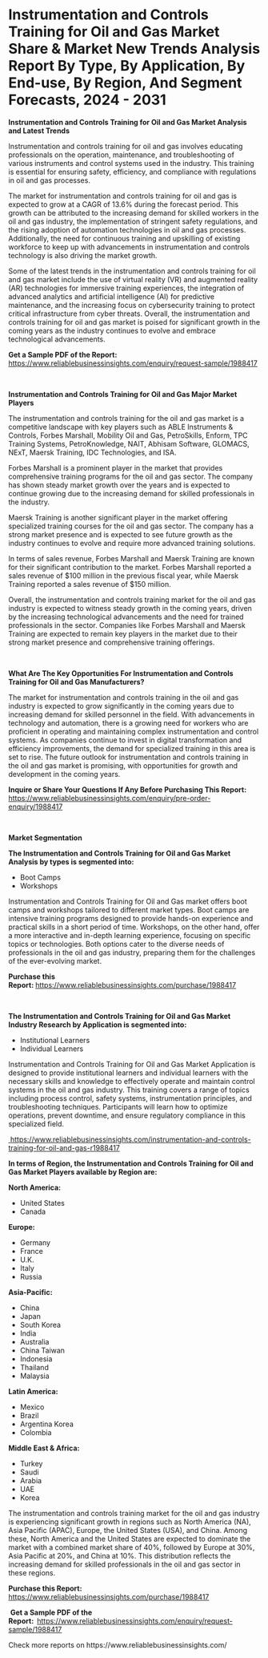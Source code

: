 <p><h1>Instrumentation and Controls Training for Oil and Gas Market Share & Market New Trends Analysis Report By Type, By Application, By End-use, By Region, And Segment Forecasts, 2024 - 2031</h1></p><p><strong>Instrumentation and Controls Training for Oil and Gas Market Analysis and Latest Trends</strong></p>
<p><p>Instrumentation and controls training for oil and gas involves educating professionals on the operation, maintenance, and troubleshooting of various instruments and control systems used in the industry. This training is essential for ensuring safety, efficiency, and compliance with regulations in oil and gas processes.</p><p>The market for instrumentation and controls training for oil and gas is expected to grow at a CAGR of 13.6% during the forecast period. This growth can be attributed to the increasing demand for skilled workers in the oil and gas industry, the implementation of stringent safety regulations, and the rising adoption of automation technologies in oil and gas processes. Additionally, the need for continuous training and upskilling of existing workforce to keep up with advancements in instrumentation and controls technology is also driving the market growth.</p><p>Some of the latest trends in the instrumentation and controls training for oil and gas market include the use of virtual reality (VR) and augmented reality (AR) technologies for immersive training experiences, the integration of advanced analytics and artificial intelligence (AI) for predictive maintenance, and the increasing focus on cybersecurity training to protect critical infrastructure from cyber threats. Overall, the instrumentation and controls training for oil and gas market is poised for significant growth in the coming years as the industry continues to evolve and embrace technological advancements.</p></p>
<p><strong>Get a Sample PDF of the Report:&nbsp;</strong> <a href="https://www.reliablebusinessinsights.com/enquiry/request-sample/1988417">https://www.reliablebusinessinsights.com/enquiry/request-sample/1988417</a></p>
<p>&nbsp;</p>
<p><strong>Instrumentation and Controls Training for Oil and Gas Major Market Players</strong></p>
<p><p>The instrumentation and controls training for the oil and gas market is a competitive landscape with key players such as ABLE Instruments & Controls, Forbes Marshall, Mobility Oil and Gas, PetroSkills, Enform, TPC Training Systems, PetroKnowledge, NAIT, Abhisam Software, GLOMACS, NExT, Maersk Training, IDC Technologies, and ISA.</p><p>Forbes Marshall is a prominent player in the market that provides comprehensive training programs for the oil and gas sector. The company has shown steady market growth over the years and is expected to continue growing due to the increasing demand for skilled professionals in the industry.</p><p>Maersk Training is another significant player in the market offering specialized training courses for the oil and gas sector. The company has a strong market presence and is expected to see future growth as the industry continues to evolve and require more advanced training solutions.</p><p>In terms of sales revenue, Forbes Marshall and Maersk Training are known for their significant contribution to the market. Forbes Marshall reported a sales revenue of $100 million in the previous fiscal year, while Maersk Training reported a sales revenue of $150 million.</p><p>Overall, the instrumentation and controls training market for the oil and gas industry is expected to witness steady growth in the coming years, driven by the increasing technological advancements and the need for trained professionals in the sector. Companies like Forbes Marshall and Maersk Training are expected to remain key players in the market due to their strong market presence and comprehensive training offerings.</p></p>
<p>&nbsp;</p>
<p><strong>What Are The Key Opportunities For Instrumentation and Controls Training for Oil and Gas Manufacturers?</strong></p>
<p><p>The market for instrumentation and controls training in the oil and gas industry is expected to grow significantly in the coming years due to increasing demand for skilled personnel in the field. With advancements in technology and automation, there is a growing need for workers who are proficient in operating and maintaining complex instrumentation and control systems. As companies continue to invest in digital transformation and efficiency improvements, the demand for specialized training in this area is set to rise. The future outlook for instrumentation and controls training in the oil and gas market is promising, with opportunities for growth and development in the coming years.</p></p>
<p><strong>Inquire or Share Your Questions If Any Before Purchasing This Report:</strong> <a href="https://www.reliablebusinessinsights.com/enquiry/pre-order-enquiry/1988417">https://www.reliablebusinessinsights.com/enquiry/pre-order-enquiry/1988417</a></p>
<p>&nbsp;</p>
<p><strong>Market Segmentation</strong></p>
<p><strong>The Instrumentation and Controls Training for Oil and Gas Market Analysis by types is segmented into:</strong></p>
<p><ul><li>Boot Camps</li><li>Workshops</li></ul></p>
<p><p>Instrumentation and Controls Training for Oil and Gas market offers boot camps and workshops tailored to different market types. Boot camps are intensive training programs designed to provide hands-on experience and practical skills in a short period of time. Workshops, on the other hand, offer a more interactive and in-depth learning experience, focusing on specific topics or technologies. Both options cater to the diverse needs of professionals in the oil and gas industry, preparing them for the challenges of the ever-evolving market.</p></p>
<p><strong>Purchase this Report:&nbsp;</strong><a href="https://www.reliablebusinessinsights.com/purchase/1988417">https://www.reliablebusinessinsights.com/purchase/1988417</a></p>
<p>&nbsp;</p>
<p><strong>The Instrumentation and Controls Training for Oil and Gas Market Industry Research by Application is segmented into:</strong></p>
<p><ul><li>Institutional Learners</li><li>Individual Learners</li></ul></p>
<p><p>Instrumentation and Controls Training for Oil and Gas Market Application is designed to provide institutional learners and individual learners with the necessary skills and knowledge to effectively operate and maintain control systems in the oil and gas industry. This training covers a range of topics including process control, safety systems, instrumentation principles, and troubleshooting techniques. Participants will learn how to optimize operations, prevent downtime, and ensure regulatory compliance in this specialized field.</p></p>
<p><a href="https://www.reliablebusinessinsights.com/instrumentation-and-controls-training-for-oil-and-gas-r1988417">&nbsp;https://www.reliablebusinessinsights.com/instrumentation-and-controls-training-for-oil-and-gas-r1988417</a></p>
<p><strong>In terms of Region, the Instrumentation and Controls Training for Oil and Gas Market Players available by Region are:</strong></p>
<p>
    <p> <strong> North America: </strong>
        <ul>
            <li>United States</li>
            <li>Canada</li>
        </ul>
        </p> 
    <p> <strong> Europe: </strong>
        <ul>
            <li>Germany</li>
            <li>France</li>
            <li>U.K.</li>
            <li>Italy</li>
            <li>Russia</li>
        </ul>
        </p> 
    <p> <strong> Asia-Pacific: </strong>
        <ul>
            <li>China</li>
            <li>Japan</li>
            <li>South Korea</li>
            <li>India</li>
            <li>Australia</li>
            <li>China Taiwan</li>
            <li>Indonesia</li>
            <li>Thailand</li>
            <li>Malaysia</li>
        </ul>
        </p> 
    <p> <strong> Latin America: </strong>
        <ul>
            <li>Mexico</li>
            <li>Brazil</li>
            <li>Argentina Korea</li>
            <li>Colombia</li>
        </ul>
        </p> 
    <p> <strong> Middle East & Africa: </strong>
        <ul>
            <li>Turkey</li>
            <li>Saudi</li>
            <li>Arabia</li>
            <li>UAE</li>
            <li>Korea</li>
        </ul>
    </p>
    </p>
<p><p>The instrumentation and controls training market for the oil and gas industry is experiencing significant growth in regions such as North America (NA), Asia Pacific (APAC), Europe, the United States (USA), and China. Among these, North America and the United States are expected to dominate the market with a combined market share of 40%, followed by Europe at 30%, Asia Pacific at 20%, and China at 10%. This distribution reflects the increasing demand for skilled professionals in the oil and gas sector in these regions.</p></p>
<p><strong>Purchase this Report: </strong><a href="https://www.reliablebusinessinsights.com/purchase/1988417">https://www.reliablebusinessinsights.com/purchase/1988417</a></p>
<p>&nbsp;<strong>Get a Sample PDF of the Report:&nbsp;&nbsp;</strong><a href="https://www.reliablebusinessinsights.com/enquiry/request-sample/1988417">https://www.reliablebusinessinsights.com/enquiry/request-sample/1988417</a></p>
<p><strong></strong></p>
<p>Check more reports on https://www.reliablebusinessinsights.com/</p>